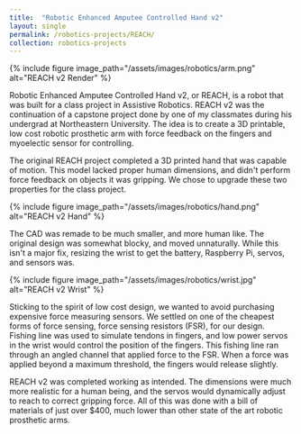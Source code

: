 ```yaml
---
title:  "Robotic Enhanced Amputee Controlled Hand v2"
layout: single
permalink: /robotics-projects/REACH/
collection: robotics-projects
---
```


{% include figure image_path="/assets/images/robotics/arm.png" alt="REACH v2 Render" %}

Robotic Enhanced Amputee Controlled Hand v2, or REACH, is a robot that was built for a class project in Assistive Robotics. REACH v2 was the continuation of a capstone project done by one of my classmates during his undergrad at Northeastern University. The idea is to create a 3D printable, low cost robotic prosthetic arm with force feedback on the fingers and myoelectic sensor for controlling.

The original REACH project completed a 3D printed hand that was capable of motion. This model lacked proper human dimensions, and didn't perform force feedback on objects it was gripping. We chose to upgrade these two properties for the class project.

{% include figure image_path="/assets/images/robotics/hand.png" alt="REACH v2 Hand" %}

The CAD was remade to be much smaller, and more human like. The original design was somewhat blocky, and moved unnaturally. While this isn't a major fix, resizing the wrist to get the battery, Raspberry Pi, servos, and sensors was.

{% include figure image_path="/assets/images/robotics/wrist.jpg" alt="REACH v2 Wrist" %}

Sticking to the spirit of low cost design, we wanted to avoid purchasing expensive force measuring sensors. We settled on one of the cheapest forms of force sensing, force sensing resistors (FSR), for our design. Fishing line was used to simulate tendons in fingers, and low power servos in the wrist would control the position of the fingers. This fishing line ran through an angled channel that applied force to the FSR. When a force was applied beyond a maximum threshold, the fingers would release slightly.

REACH v2 was completed working as intended. The dimensions were much more realistic for a human being, and the servos would dynamically adjust to reach to correct gripping force. All of this was done with a bill of materials of just over $400, much lower than other state of the art robotic prosthetic arms.
